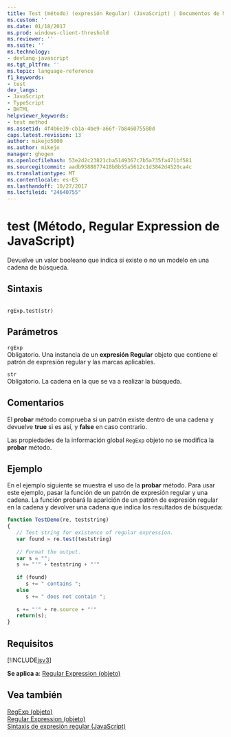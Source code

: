 ```yaml
---
title: Test (método) (expresión Regular) (JavaScript) | Documentos de Microsoft
ms.custom: ''
ms.date: 01/18/2017
ms.prod: windows-client-threshold
ms.reviewer: ''
ms.suite: ''
ms.technology:
- devlang-javascript
ms.tgt_pltfrm: ''
ms.topic: language-reference
f1_keywords:
- test
dev_langs:
- JavaScript
- TypeScript
- DHTML
helpviewer_keywords:
- test method
ms.assetid: 4f4b6e39-cb1a-4be9-a66f-7b846075580d
caps.latest.revision: 13
author: mikejo5000
ms.author: mikejo
manager: ghogen
ms.openlocfilehash: 53e2d2c23821cba5149367c7b5a735fa471bf581
ms.sourcegitcommit: aadb9588877418b8b55a5612c1d3842d4520ca4c
ms.translationtype: MT
ms.contentlocale: es-ES
ms.lasthandoff: 10/27/2017
ms.locfileid: "24640755"
---
```

# <a name="test-method-regular-expression-javascript"></a>test (Método, Regular Expression de JavaScript)
Devuelve un valor booleano que indica si existe o no un modelo en una cadena de búsqueda.  
  
## <a name="syntax"></a>Sintaxis  
  
```  
  
rgExp.test(str)   
```  
  
## <a name="parameters"></a>Parámetros  
 `rgExp`  
 Obligatorio. Una instancia de un **expresión Regular** objeto que contiene el patrón de expresión regular y las marcas aplicables.  
  
 `str`  
 Obligatorio. La cadena en la que se va a realizar la búsqueda.  
  
## <a name="remarks"></a>Comentarios  
 El **probar** método comprueba si un patrón existe dentro de una cadena y devuelve **true** si es así, y **false** en caso contrario.  
  
 Las propiedades de la información global `RegExp` objeto no se modifica la **probar** método.  
  
## <a name="example"></a>Ejemplo  
 En el ejemplo siguiente se muestra el uso de la **probar** método. Para usar este ejemplo, pasar la función de un patrón de expresión regular y una cadena. La función probará la aparición de un patrón de expresión regular en la cadena y devolver una cadena que indica los resultados de búsqueda:  
  
```JavaScript  
function TestDemo(re, teststring)  
{  
   // Test string for existence of regular expression.  
   var found = re.test(teststring)  
  
   // Format the output.  
   var s = "";  
   s += "'" + teststring + "'"  
  
   if (found)  
      s += " contains ";  
   else  
      s += " does not contain ";  
  
   s += "'" + re.source + "'"  
   return(s);  
}  
```  
  
## <a name="requirements"></a>Requisitos  
 [!INCLUDE[jsv3](../../javascript/reference/includes/jsv3-md.md)]  
  
 **Se aplica a**: [Regular Expression (objeto)](../../javascript/reference/regular-expression-object-javascript.md)  
  
## <a name="see-also"></a>Vea también  
 [RegExp (objeto)](../../javascript/reference/regexp-object-javascript.md)   
 [Regular Expression (objeto)](../../javascript/reference/regular-expression-object-javascript.md)   
 [Sintaxis de expresión regular (JavaScript)](http://msdn.microsoft.com/en-us/ab0766e1-7037-45ed-aa23-706f58358c0e)